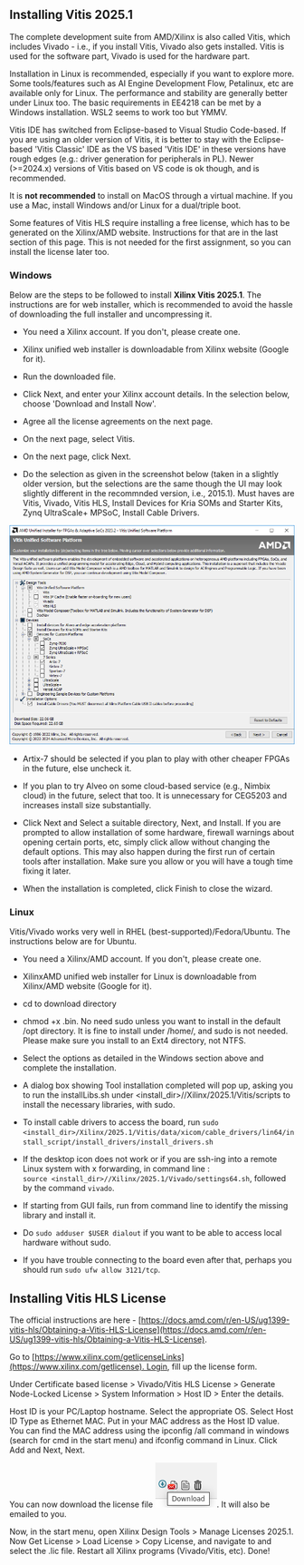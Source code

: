 ## Installing Vitis 2025.1

The complete development suite from AMD/Xilinx is also called Vitis, which includes Vivado - i.e., if you install Vitis, Vivado also gets installed. Vitis is used for the software part, Vivado is used for the hardware part.

Installation in Linux is recommended, especially if you want to explore more. Some tools/features such as AI Engine Development Flow, Petalinux, etc are available only for Linux. The performance and stability are generally better under Linux too. The basic requirements in EE4218 can be met by a Windows installation. WSL2 seems to work too but YMMV.

Vitis IDE has switched from Eclipse-based to Visual Studio Code-based. If you are using an older version of Vitis, it is better to stay with the Eclipse-based 'Vitis Classic' IDE as the VS based 'Vitis IDE' in these versions have rough edges (e.g.: driver generation for peripherals in PL). Newer (>=2024.x) versions of Vitis based on VS code is ok though, and is recommended.

It is **not recommended** to install on MacOS through a virtual machine. If you use a Mac, install Windows and/or Linux for a dual/triple boot.

Some features of Vitis HLS require installing a free license, which has to be generated on the Xilinx/AMD website. Instructions for that are in the last section of this page. This is not needed for the first assignment, so you can install the license later too.

### Windows

Below are the steps to be followed to install **Xilinx Vitis 2025.1**. The instructions are for web installer, which is recommended to avoid the hassle of downloading the full installer and uncompressing it.

* You need a Xilinx account. If you don't, please create one.

* Xilinx unified web installer is downloadable from Xilinx website (Google for it).

* Run the downloaded file.

* Click Next, and enter your Xilinx account details. In the selection below, choose 'Download and Install Now'.

* Agree all the license agreements on the next page.

* On the next page, select Vitis.

* On the next page, click Next.

* Do the selection as given in the screenshot below (taken in a slightly older version, but the selections are the same though the UI may look slightly different in the recommnded version, i.e., 2015.1). Must haves are Vitis, Vivado, Vitis HLS, Install Devices for Kria SOMs and Starter Kits, Zynq UltraScale+ MPSoC, Install Cable Drivers.

![](Vivado_Install/Device_Selection.png)

* Artix-7 should be selected if you plan to play with other cheaper FPGAs in the future, else uncheck it.

* If you plan to try Alveo on some cloud-based service (e.g., Nimbix cloud) in the future, select that too. It is unnecessary for CEG5203 and increases install size substantially.

* Click Next and Select a suitable directory, Next, and Install. If you are prompted to allow installation of some hardware, firewall warnings about opening certain ports, etc, simply click allow without changing the default options. This may also happen during the first run of certain tools after installation. Make sure you allow or you will have a tough time fixing it later.

* When the installation is completed, click Finish to close the wizard.

### Linux

Vitis/Vivado works very well in RHEL (best-supported)/Fedora/Ubuntu. The instructions below are for Ubuntu.

* You need a Xilinx/AMD account. If you don't, please create one.

* XilinxAMD unified web installer for Linux is downloadable from Xilinx/AMD website (Google for it).

* cd to download directory

* chmod +x .bin. No need sudo unless you want to install in the default /opt directory. It is fine to install under /home/, and sudo is not needed. Please make sure you install to an Ext4 directory, not NTFS.

* Select the options as detailed in the Windows section above and complete the installation.

* A dialog box showing Tool installation completed will pop up, asking you to run the installLibs.sh under <install_dir>//Xilinx/2025.1/Vitis/scripts to install the necessary libraries, with sudo.

* To install cable drivers to access the board, run `sudo <install_dir>/Xilinx/2025.1/Vitis/data/xicom/cable_drivers/lin64/install_script/install_drivers/install_drivers.sh`

* If the desktop icon does not work or if you are ssh-ing into a remote Linux system with x forwarding, in command line : `source <install_dir>//Xilinx/2025.1/Vivado/settings64.sh`, followed by the command `vivado`.

* If starting from GUI fails, run from command line to identify the missing library and install it.

* Do `sudo adduser $USER dialout` if you want to be able to access local hardware without sudo.

* If you have trouble connecting to the board even after that, perhaps you should run `sudo ufw allow 3121/tcp`.

## Installing Vitis HLS License

The official instructions are here - [https://docs.amd.com/r/en-US/ug1399-vitis-hls/Obtaining-a-Vitis-HLS-License](https://docs.amd.com/r/en-US/ug1399-vitis-hls/Obtaining-a-Vitis-HLS-License).

Go to [https://www.xilinx.com/getlicenseLinks](https://www.xilinx.com/getlicense). Login, fill up the license form.

Under Certificate based license > Vivado/Vitis HLS License > Generate Node-Locked License > System Information > Host ID > Enter the details.

Host ID is your PC/Laptop hostname. Select the appropriate OS. Select Host ID Type as Ethernet MAC. Put in your MAC address as the Host ID value. You can find the MAC address using the ipconfig /all command in windows (search for cmd in the start menu) and ifconfig command in Linux. Click Add and Next, Next.

You can now download the license file ![](Vivado_Install/License_Download.png). It will also be emailed to you.

Now, in the start menu, open Xilinx Design Tools > Manage Licenses 2025.1. Now Get License > Load License > Copy License, and navigate to and select the .lic file. Restart all Xilinx programs (Vivado/Vitis, etc). Done!
